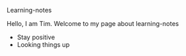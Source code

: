 Learning-notes

Hello, I am Tim. Welcome to my page about learning-notes

* Stay positive
* Looking things up
